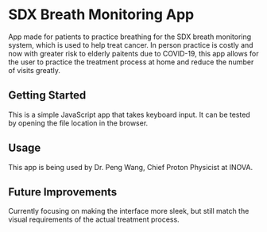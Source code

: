 # SDX Breath Monitoring App
App made for patients to practice breathing for the SDX breath monitoring system, which is used to help treat cancer. In person practice is costly and now with greater risk to elderly paitents due to COVID-19, this app allows for the user to practice the treatment process at home and reduce the number of visits greatly.

## Getting Started
This is a simple JavaScript app that takes keyboard input. It can be tested by opening the file location in the browser.

## Usage
This app is being used by Dr. Peng Wang, Chief Proton Physicist at INOVA.

## Future Improvements
Currently focusing on making the interface more sleek, but still match the visual requirements of the actual treatment process.
